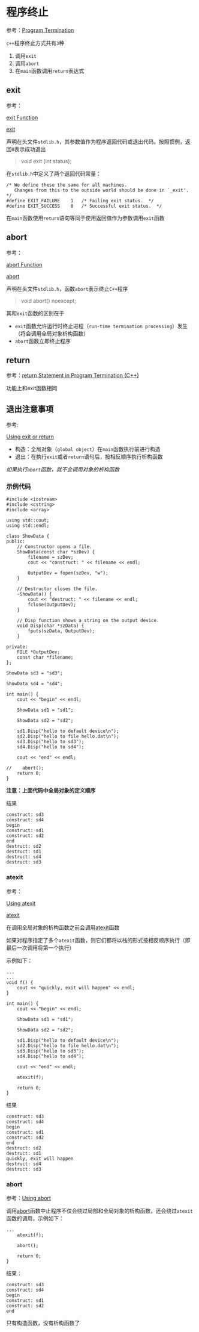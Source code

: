
# 程序终止

参考：[Program Termination](https://docs.microsoft.com/en-us/cpp/cpp/program-termination?view=vs-2019)

`c++`程序终止方式共有`3`种

1. 调用`exit`
2. 调用`abort`
3. 在`main`函数调用`return`表达式

## exit

参考：

[exit Function](https://docs.microsoft.com/en-us/cpp/cpp/exit-function?view=vs-2019)

[exit](http://www.cplusplus.com/reference/cstdlib/exit/?kw=exit)

声明在头文件`stdlib.h`，其参数值作为程序返回代码或退出代码。按照惯例，返回`0`表示成功退出

>void exit (int status);


在`stdlib.h`中定义了两个返回代码常量：

```
/* We define these the same for all machines.
   Changes from this to the outside world should be done in `_exit'.  */
#define	EXIT_FAILURE	1	/* Failing exit status.  */
#define	EXIT_SUCCESS	0	/* Successful exit status.  */
```

在`main`函数使用`return`语句等同于使用返回值作为参数调用`exit`函数

## abort

参考：

[abort Function](https://docs.microsoft.com/en-us/cpp/cpp/abort-function?view=vs-2019)

[abort](http://www.cplusplus.com/reference/cstdlib/abort/?kw=abort)

声明在头文件`stdlib.h`，函数`abort`表示终止`C++`程序

>void abort() noexcept;

其和`exit`函数的区别在于

* `exit`函数允许运行时终止进程（`run-time termination processing`）发生（将会调用全局对象析构函数）
* `abort`函数立即终止程序

## return

参考：[return Statement in Program Termination (C++)](https://docs.microsoft.com/en-us/cpp/cpp/return-statement-in-program-termination-cpp?view=vs-2019)

功能上和exit函数相同

## 退出注意事项

参考:

[Using exit or return](https://docs.microsoft.com/en-us/cpp/cpp/using-exit-or-return?view=vs-2019)

* 构造：全局对象（`global object`）在`main`函数执行前进行构造
* 退出：在执行`exit`或者`return`语句后，按相反顺序执行析构函数

*如果执行`abort`函数，就不会调用对象的析构函数*

### 示例代码

```
#include <iostream>
#include <cstring>
#include <array>

using std::cout;
using std::endl;

class ShowData {
public:
    // Constructor opens a file.
    ShowData(const char *szDev) {
        filename = szDev;
        cout << "construct: " << filename << endl;

        OutputDev = fopen(szDev, "w");
    }

    // Destructor closes the file.
    ~ShowData() {
        cout << "destruct: " << filename << endl;
        fclose(OutputDev);
    }

    // Disp function shows a string on the output device.
    void Disp(char *szData) {
        fputs(szData, OutputDev);
    }

private:
    FILE *OutputDev;
    const char *filename;
};

ShowData sd3 = "sd3";

ShowData sd4 = "sd4";

int main() {
    cout << "begin" << endl;

    ShowData sd1 = "sd1";

    ShowData sd2 = "sd2";

    sd1.Disp("hello to default device\n");
    sd2.Disp("hello to file hello.dat\n");
    sd3.Disp("hello to sd3");
    sd4.Disp("hello to sd4");

    cout << "end" << endl;

//    abort();
    return 0;
}
```

**注意：上面代码中全局对象的定义顺序**

结果

```
construct: sd3
construct: sd4
begin
construct: sd1
construct: sd2
end
destruct: sd2
destruct: sd1
destruct: sd4
destruct: sd3
```

### atexit

参考：

[Using atexit](https://docs.microsoft.com/en-us/cpp/cpp/using-atexit?view=vs-2019)

[atexit](http://www.cplusplus.com/reference/cstdlib/atexit/)

在调用全局对象的析构函数之前会调用[atexit](https://docs.microsoft.com/en-us/cpp/c-runtime-library/reference/atexit?view=vs-2019)函数

如果对程序指定了多个`atexit`函数，则它们都将以栈的形式按相反顺序执行（即最后一次调用将第一个执行）

示例如下：

```
...
...
void f() {
    cout << "quickly, exit will happen" << endl;
}

int main() {
    cout << "begin" << endl;

    ShowData sd1 = "sd1";

    ShowData sd2 = "sd2";

    sd1.Disp("hello to default device\n");
    sd2.Disp("hello to file hello.dat\n");
    sd3.Disp("hello to sd3");
    sd4.Disp("hello to sd4");

    cout << "end" << endl;

    atexit(f);

    return 0;
}
```

结果

```
construct: sd3
construct: sd4
begin
construct: sd1
construct: sd2
end
destruct: sd2
destruct: sd1
quickly, exit will happen
destruct: sd4
destruct: sd3
```

### abort

参考：[Using abort](https://docs.microsoft.com/en-us/cpp/cpp/using-abort?view=vs-2019)

调用[abort](https://docs.microsoft.com/en-us/cpp/cpp/using-abort?view=vs-2019)函数中止程序不仅会绕过局部和全局对象的析构函数，还会绕过`atexit`函数的调用，示例如下：

```
...
    atexit(f);

    abort();

    return 0;
}
```

结果：

```
construct: sd3
construct: sd4
begin
construct: sd1
construct: sd2
end
```

只有构造函数，没有析构函数了